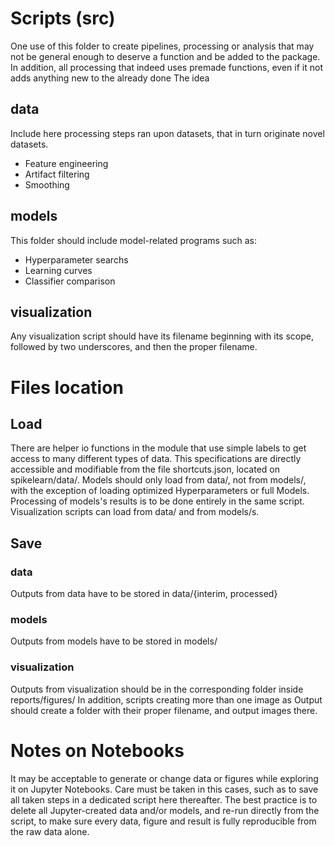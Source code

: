 # Scripts (src)
One use of this folder to create pipelines, processing or analysis that may not be general enough to deserve a function and be added to the package.
In addition, all processing that indeed uses premade functions, even if it not adds anything new to the already done
The idea

## data
Include here processing steps ran upon datasets, that in turn originate novel datasets.
- Feature engineering
- Artifact filtering
- Smoothing

## models
This folder should include model-related programs such as:
- Hyperparameter searchs
- Learning curves
- Classifier comparison

## visualization
Any visualization script should have its filename beginning with its scope, followed by two underscores, and then the proper filename.

# Files location
## Load
There are helper io functions in the module that use simple labels to get access to many different types of data. This specifications are directly accessible and modifiable from the file shortcuts.json, located on spikelearn/data/.
Models should only load from data/, not from models/, with the exception of loading optimized Hyperparameters or full Models. Processing of models's results is to be done entirely in the same script.
Visualization scripts can load from data/ and from models/s.

## Save
### data
Outputs from data have to be stored in data/{interim, processed}
### models
Outputs from models have to be stored in models/
### visualization
Outputs from visualization should be in the corresponding folder inside reports/figures/
In addition, scripts creating more than one image as Output should create a folder with their proper filename, and output images there.

# Notes on Notebooks
It may be acceptable to generate or change data or figures while exploring it on Jupyter Notebooks. Care must be taken in this cases, such as to save all taken steps in a dedicated script here thereafter.
The best practice is to delete all Jupyter-created data and/or models, and re-run directly from the script, to make sure every data, figure and result is fully reproducible from the raw data alone.
